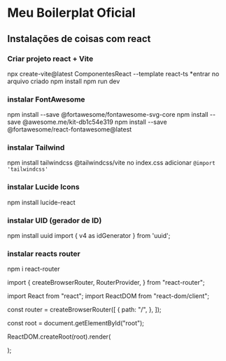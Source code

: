 # Meu Boilerplat Oficial

## Instalações de coisas com react

### Criar projeto react + Vite  

npx  create-vite@latest ComponentesReact  --template react-ts
     *entrar no arquivo criado
npm install
npm run dev

### instalar FontAwesome

npm install --save @fortawesome/fontawesome-svg-core
npm install --save @awesome.me/kit-db1c54e319
npm install --save @fortawesome/react-fontawesome@latest

### instalar  Tailwind

npm install tailwindcss @tailwindcss/vite
no index.css adicionar `@import 'tailwindcss'`

### instalar Lucide Icons

npm install lucide-react

### instalar UID (gerador de ID)

npm install uuid
import { v4 as idGenerator } from 'uuid';

### instalar reacts router

npm i react-router

import {
  createBrowserRouter,
  RouterProvider,
} from "react-router";

import React from "react";
import ReactDOM from "react-dom/client";

const router = createBrowserRouter([
  {
    path: "/",
    <!-- element: <div>Hello World</div>, -->
  },
]);

const root = document.getElementById("root");

ReactDOM.createRoot(root).render(
  <!-- <RouterProvider router={router} /> -->
);
